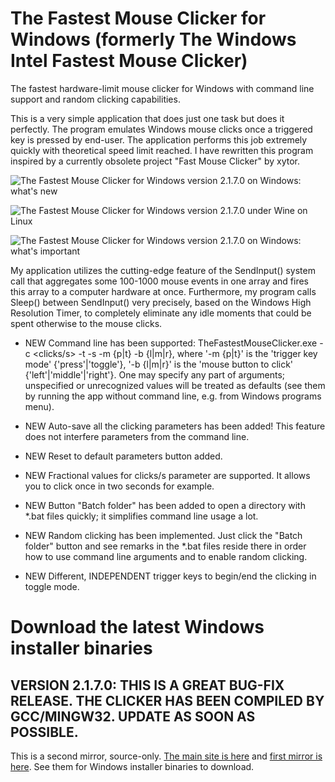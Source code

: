 # The Fastest Mouse Clicker for Windows (formerly The Windows Intel Fastest Mouse Clicker)

The fastest hardware-limit mouse clicker for Windows with command line support and random clicking capabilities.

This is a very simple application that does just one task but does it
perfectly. The program emulates Windows mouse clicks once a triggered
key is pressed by end-user. The application performs this job extremely
quickly with theoretical speed limit reached. I have rewritten this
program inspired by a currently obsolete project "Fast Mouse Clicker" by
 xytor.

![The Fastest Mouse Clicker for Windows version 2.1.7.0 on Windows: what's new](https://github.com/windows-2048/The-Fastest-Mouse-Clicker-for-Windows/raw/master/screenshots_new/v2.1.7.0/TFMCfW_2_1_7_0w_s1_1322x986.png)

![The Fastest Mouse Clicker for Windows version 2.1.7.0 under Wine on Linux](https://github.com/windows-2048/The-Fastest-Mouse-Clicker-for-Windows/raw/master/screenshots_new/v2.1.7.0/TFMCfW_2_1_7_0w_s1w_1322x986.png)

![The Fastest Mouse Clicker for Windows version 2.1.7.0 on Windows: what's important](https://github.com/windows-2048/The-Fastest-Mouse-Clicker-for-Windows/raw/master/screenshots_new/v2.1.7.0/TFMCfW_2_1_7_0w_s2_1322x986.png)

My application utilizes the cutting-edge feature of the SendInput()
system call that aggregates some 100-1000 mouse events in one array and
fires this array to a computer hardware at once. Furthermore, my program
 calls Sleep() between SendInput() very precisely, based on the Windows
High Resolution Timer, to completely eliminate any idle moments that
could be spent otherwise to the mouse clicks.

* NEW Command line has been supported:
TheFastestMouseClicker.exe -c <clicks/s> -t <trigger key> -s <stop at> -m {p|t} -b {l|m|r},
where
'-m {p|t}' is the 'trigger key mode' {'press'|'toggle'},
'-b {l|m|r}' is the 'mouse button to click' {'left'|'middle'|'right'}.
One may specify any part of arguments; unspecified or unrecognized values will be treated
as defaults (see them by running the app without command line,
e.g. from Windows programs menu).

* NEW Auto-save all the clicking parameters has been added! This feature does not
interfere parameters from the command line.

* NEW Reset to default parameters button added.

* NEW Fractional values for clicks/s parameter are supported. It allows you to click once in two seconds for example.

* NEW Button "Batch folder" has been added to open a directory with *.bat files quickly; it simplifies command line usage a lot.

* NEW Random clicking has been implemented. Just click the "Batch folder" button and see remarks in the *.bat files reside there in order how to use command line arguments and to enable random clicking.

* NEW Different, INDEPENDENT trigger keys to begin/end the clicking in toggle mode.

# Download the latest Windows installer binaries

VERSION 2.1.7.0: THIS IS A GREAT BUG-FIX RELEASE. THE CLICKER HAS BEEN COMPILED BY GCC/MINGW32. UPDATE AS SOON AS POSSIBLE.
---------------------------------------------------------------------------------------------------------------------------

This is a second mirror, source-only. [The main site is here](https://sourceforge.net/projects/fast-mouse-clicker-pro/) and [first mirror is here](https://gitlab.com/mashanovedad/The-Fastest-Mouse-Clicker-for-Windows/). See them for Windows installer binaries to download.
